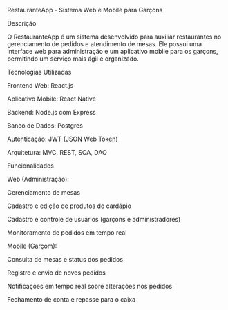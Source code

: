 RestauranteApp - Sistema Web e Mobile para Garçons

Descrição

O RestauranteApp é um sistema desenvolvido para auxiliar restaurantes no gerenciamento de pedidos e atendimento de mesas. Ele possui uma interface web para administração e um aplicativo mobile para os garçons, permitindo um serviço mais ágil e organizado.

Tecnologias Utilizadas

Frontend Web: React.js

Aplicativo Mobile: React Native

Backend: Node.js com Express

Banco de Dados: Postgres

Autenticação: JWT (JSON Web Token)

Arquitetura: MVC, REST, SOA, DAO

Funcionalidades

Web (Administração):

Gerenciamento de mesas

Cadastro e edição de produtos do cardápio

Cadastro e controle de usuários (garçons e administradores)

Monitoramento de pedidos em tempo real

Mobile (Garçom):

Consulta de mesas e status dos pedidos

Registro e envio de novos pedidos

Notificações em tempo real sobre alterações nos pedidos

Fechamento de conta e repasse para o caixa
